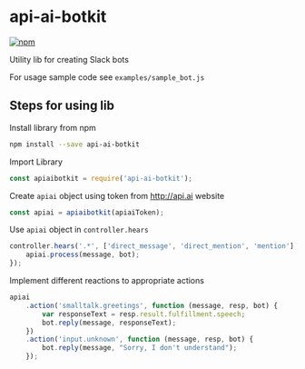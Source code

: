 # api-ai-botkit

[![npm](https://img.shields.io/npm/v/api-ai-botkit.svg)](https://www.npmjs.com/package/api-ai-botkit)

Utility lib for creating Slack bots

For usage sample code see `examples/sample_bot.js`

## Steps for using lib

Install library from npm
```sh
npm install --save api-ai-botkit
```

Import Library
```js
const apiaibotkit = require('api-ai-botkit');
```

Create `apiai` object using token from http://api.ai website
```js
const apiai = apiaibotkit(apiaiToken);
```

Use `apiai` object in `controller.hears`
```js
controller.hears('.*', ['direct_message', 'direct_mention', 'mention'], function (bot, message) {
    apiai.process(message, bot);
});
```

Implement different reactions to appropriate actions
```js
apiai
    .action('smalltalk.greetings', function (message, resp, bot) {
        var responseText = resp.result.fulfillment.speech;
        bot.reply(message, responseText);
    })
    .action('input.unknown', function (message, resp, bot) {
        bot.reply(message, "Sorry, I don't understand");
    });
```
